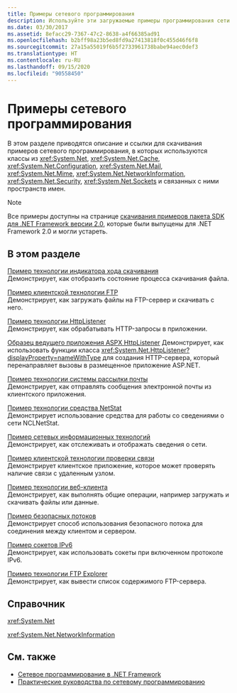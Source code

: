 ```yaml
---
title: Примеры сетевого программирования
description: Используйте эти загружаемые примеры программирования сети для классов расширения и класса .NET Framework System.Net.
ms.date: 03/30/2017
ms.assetid: 8efacc29-7367-47c2-8638-a4f66385ad91
ms.openlocfilehash: b2bff98a23b5ed8fd9a27413818f0c455d46f6f8
ms.sourcegitcommit: 27a15a55019f6b5f2733961738babe94aec0def3
ms.translationtype: HT
ms.contentlocale: ru-RU
ms.lasthandoff: 09/15/2020
ms.locfileid: "90558450"
---
```

# <a name="network-programming-samples"></a>Примеры сетевого программирования
В этом разделе приводятся описание и ссылки для скачивания примеров сетевого программирования, в которых используются классы из <xref:System.Net>, <xref:System.Net.Cache>, <xref:System.Net.Configuration>, <xref:System.Net.Mail>, <xref:System.Net.Mime>, <xref:System.Net.NetworkInformation>, <xref:System.Net.Security>, <xref:System.Net.Sockets> и связанных с ними пространств имен.
  
> [!NOTE]
> Все примеры доступны на странице [скачивания примеров пакета SDK для .NET Framework версии 2.0](https://www.microsoft.com/download/confirmation.aspx?id=22181), которые были выпущены для .NET Framework 2.0 и могли устареть.

## <a name="in-this-section"></a>В этом разделе  
 [Пример технологии индикатора хода скачивания](/previous-versions/dotnet/netframework-3.0/t8w6294a(v=vs.85))  
 Демонстрирует, как отобразить состояние процесса скачивания файла.  
  
 [Пример клиентской технологии FTP](/previous-versions/dotnet/netframework-3.0/b7810t5c(v=vs.85))  
 Демонстрирует, как загружать файлы на FTP-сервер и скачивать с него.  
  
 [Пример технологии HttpListener](/previous-versions/dotnet/netframework-3.0/y7cbb2y2(v=vs.85))  
 Демонстрирует, как обрабатывать HTTP-запросы в приложении.  

 [Образец ведущего приложения ASPX HttpListener](/previous-versions/visualstudio/visual-studio-2008/dd767375(v=vs.90)) Демонстрирует, как использовать функции класса <xref:System.Net.HttpListener?displayProperty=nameWithType> для создания HTTP-сервера, который перенаправляет вызовы в размещенное приложение ASP.NET.
  
 [Пример технологии системы рассылки почты](/previous-versions/dotnet/netframework-3.0/whw7xbk2(v=vs.85))  
 Демонстрирует, как отправлять сообщения электронной почты из клиентского приложения.  
  
 [Пример технологии средства NetStat](/previous-versions/dotnet/netframework-3.0/ks32hs88(v=vs.85))  
 Демонстрирует использование средства для работы со сведениями о сети NCLNetStat.  
  
 [Пример сетевых информационных технологий](/previous-versions/dotnet/netframework-3.0/2xatedhd(v=vs.85))  
 Демонстрирует, как отслеживать и отображать сведения о сети.  
  
 [Пример клиентской технологии проверки связи](/previous-versions/dotnet/netframework-3.0/5253acs7(v=vs.85))  
 Демонстрирует клиентское приложение, которое может проверять наличие связи с удаленным узлом.  
  
 [Пример технологии веб-клиента](/previous-versions/dotnet/netframework-3.0/fxk992zc(v=vs.85))  
 Демонстрирует, как выполнять общие операции, например загружать и скачивать файлы или данные.  
  
 [Пример безопасных потоков](/previous-versions/dotnet/netframework-3.0/ms180980(v=vs.85))  
 Демонстрирует способ использования безопасного потока для соединения между клиентом и сервером.  
  
 [Пример сокетов IPv6](/previous-versions/dotnet/netframework-3.0/ms180981(v=vs.85))  
 Демонстрирует, как использовать сокеты при включенном протоколе IPv6.  
  
 [Пример технологии FTP Explorer](/previous-versions/dotnet/netframework-3.0/ms233623(v=vs.85))  
 Демонстрирует, как вывести список содержимого FTP-сервера.  

## <a name="reference"></a>Справочник  
 <xref:System.Net>  
  
 <xref:System.Net.NetworkInformation>  
  
## <a name="see-also"></a>См. также

- [Сетевое программирование в .NET Framework](index.md)
- [Практические руководства по сетевому программированию](network-programming-how-to-topics.md)
